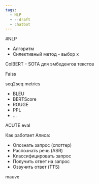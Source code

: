 ```yaml
---
tags:
  - NLP
  - --draft
  - chatbot
---
```

#NLP 

- Алгоритм
- Силективный метод - выбор х

ColBERT - SOTA для эмбеденгов текстов

Faiss

seq2seq metrics
- BLEU
- BERTScore
- ROUGE
- PPL
- ...

ACUTE eval

Как работает Алиса:
- Опознать запрос (споттер)
- Распознать речь (ASR)
- Классифицировать запрос
- Получить ответ на запрос
- Озвучить ответ (TTS)

mauve
